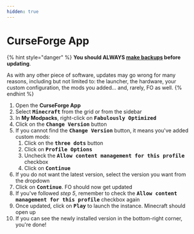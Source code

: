 ```yaml
---
hidden: true
---
```


# CurseForge App

{% hint style="danger" %}
**You should ALWAYS [make backups](../backup/curseforge-app.md) before updating**.

As with any other piece of software, updates may go wrong for many reasons, including but not limited to: the launcher, the hardware, your custom configuration, the mods you added... and, rarely, FO as well.
{% endhint %}

1. Open the **CurseForge App**
2. Select <kbd>**Minecraft**</kbd> from the grid or from the sidebar
3. In **My Modpacks**, right-click on <kbd>**Fabulously Optimized**</kbd>
4. Click on the <kbd>**Change Version**</kbd> button
5. If you cannot find the <kbd>**Change Version**</kbd> button, it means you've added custom mods:
   1. Click on the <kbd>**three dots**</kbd> button
   2. Click on <kbd>**Profile Options**</kbd>
   3. Uncheck the <kbd>**Allow content management for this profile**</kbd> checkbox
   4. Click on <kbd>**Continue**</kbd>
6. If you do not want the latest version, select the version you want from the dropdown
7. Click on <kbd>**Continue**</kbd>. FO should now get updated
8. If you've followed _step 5_, remember to check the <kbd>**Allow content management for this profile**</kbd> checkbox again
9. Once updated, click on <kbd>**Play**</kbd> to launch the instance. Minecraft should open up
10. If you can see the newly installed version in the bottom-right corner, you're done!
